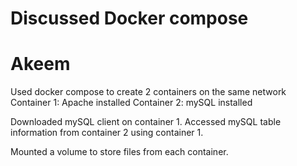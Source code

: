 # Discussed Docker compose 

# Akeem

Used docker compose to create 2 containers on the same network
Container 1: Apache installed
Container 2: mySQL installed

Downloaded mySQL client on container 1.
Accessed mySQL table information from container 2 using container 1.

Mounted a volume to store files from each container.

